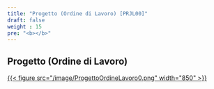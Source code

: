 ```yaml
---
title: "Progetto (Ordine di Lavoro) [PRJL00]"
draft: false
weight : 15
pre: "<b></b>"
---
```


## Progetto (Ordine di Lavoro)
[{{< figure src="/image/ProgettoOrdineLavoro0.png"  width="850"  >}}](/image/ProgettoOrdineLavoro0.png)
